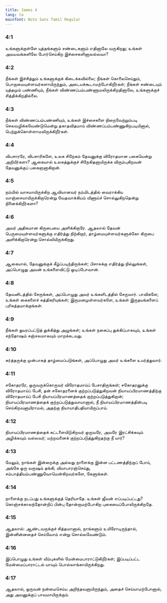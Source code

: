 ```yaml
---
title: James 4
lang: ta
mainfont: Noto Sans Tamil Regular
---
```


###  4:1

உங்களுக்குள்ளே யுத்தங்களும் சண்டைகளும் எதினாலே வருகிறது; உங்கள் அவயவங்களிலே போர்செய்கிற இச்சைகளினாலல்லவா?

###  4:2

நீங்கள் இச்சித்தும் உங்களுக்குக் கிடைக்கவில்லை; நீங்கள் கொலைசெய்தும், பொறாமையுள்ளவர்களாயிருந்தும், அடையக்கூடாமற்போகிறீர்கள்; நீங்கள் சண்டையும் யுத்தமும் பண்ணியும், நீங்கள் விண்ணப்பம்பண்ணாமலிருக்கிறதினாலே, உங்களுக்குச் சித்திக்கிறதில்லை.

###  4:3

நீங்கள் விண்ணப்பம்பண்ணியும், உங்கள் இச்சைகளை நிறைவேற்றும்படி செலவழிக்கவேண்டுமென்று தகாதவிதமாய் விண்ணப்பம்பண்ணுகிறபடியினால், பெற்றுக்கொள்ளாமலிருக்கிறீர்கள்.

###  4:4

விபசாரரே, விபசாரிகளே, உலக சிநேகம் தேவனுக்கு விரோதமான பகையென்று அறியீர்களா? ஆகையால் உலகத்துக்குச் சிநேகிதனாயிருக்க விரும்புகிறவன் தேவனுக்குப் பகைஞனாகிறான்.

###  4:5

நம்மில் வாசமாயிருக்கிற ஆவியானவர் நம்மிடத்தில் வைராக்கிய வாஞ்சையாயிருக்கிறாரென்று வேதவாக்கியம் வீணாய்ச் சொல்லுகிறதென்று நினைக்கிறீர்களா?

###  4:6

அவர் அதிகமான கிருபையை அளிக்கிறாரே. ஆதலால் தேவன் பெருமையுள்ளவர்களுக்கு எதிர்த்து நிற்கிறார், தாழ்மையுள்ளவர்களுக்கோ கிருபை அளிக்கிறாரென்று சொல்லியிருக்கிறது.

###  4:7

ஆகையால், தேவனுக்குக் கீழ்ப்படிந்திருங்கள்; பிசாசுக்கு எதிர்த்து நில்லுங்கள், அப்பொழுது அவன் உங்களைவிட்டு ஓடிப்போவான்.

###  4:8

தேவனிடத்தில் சேருங்கள், அப்பொழுது அவர் உங்களிடத்தில் சேருவார். பாவிகளே, உங்கள் கைகளைச் சுத்திகரியுங்கள்; இருமனமுள்ளவர்களே, உங்கள் இருதயங்களைப் பரிசுத்தமாக்குங்கள்.

###  4:9

நீங்கள் துயரப்பட்டுத் துக்கித்து அழுங்கள்; உங்கள் நகைப்பு துக்கிப்பாகவும், உங்கள் சந்தோஷம் சஞ்சலமாகவும் மாறக்கடவது.

###  4:10

கர்த்தருக்கு முன்பாகத் தாழ்மைப்படுங்கள், அப்பொழுது அவர் உங்களை உயர்த்துவார்.

###  4:11

சகோதரரே, ஒருவருக்கொருவர் விரோதமாய்ப் பேசாதிருங்கள்; சகோதரனுக்கு விரோதமாய்ப் பேசி, தன் சகோதரனைக் குற்றப்படுத்துகிறவன் நியாயப்பிரமாணத்திற்கு விரோதமாய்ப் பேசி நியாயப்பிரமாணத்தைக் குற்றப்படுத்துகிறான்; நியாயப்பிரமாணத்தைக் குற்றப்படுத்துவாயானால், நீ நியாயப்பிரமாணத்தின்படி செய்கிறவனாயிராமல், அதற்கு நியாயாதிபதியாயிருப்பாய்.

###  4:12

நியாயப்பிரமாணத்தைக் கட்டளையிடுகிறவர் ஒருவரே, அவரே இரட்சிக்கவும் அழிக்கவும் வல்லவர்; மற்றவனைக் குற்றப்படுத்துகிறதற்கு நீ யார்?

###  4:13

மேலும், நாங்கள் இன்றைக்கு அல்லது நாளைக்கு இன்ன பட்டணத்திற்குப் போய், அங்கே ஒரு வருஷம் தங்கி, வியாபாரஞ்செய்து, சம்பாத்தியம்பண்ணுவோமென்கிறவர்களே, கேளுங்கள்.

###  4:14

நாளைக்கு நடப்பது உங்களுக்குத் தெரியாதே. உங்கள் ஜீவன் எப்படிப்பட்டது? கொஞ்சக்காலந்தோன்றிப் பின்பு தோன்றாமற்போகிற புகையைப்போலிருக்கிறதே.

###  4:15

ஆதலால்: ஆண்டவருக்குச் சித்தமானால், நாங்களும் உயிரோடிருந்தால், இன்னின்னதைச் செய்வோம் என்று சொல்லவேண்டும்.

###  4:16

இப்பொழுது உங்கள் வீம்புகளில் மேன்மைபாராட்டுகிறீர்கள்; இப்படிப்பட்ட மேன்மைப்பாராட்டல் யாவும் பொல்லாங்காயிருக்கிறது.

###  4:17

ஆதலால், ஒருவன் நன்மைசெய்ய அறிந்தவனாயிருந்தும், அதைச் செய்யாமற்போனால், அது அவனுக்குப் பாவமாயிருக்கும்.

